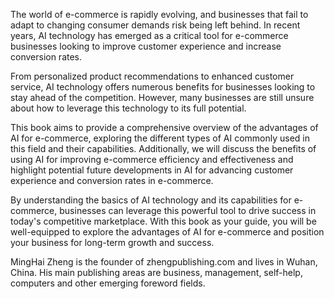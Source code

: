 
The world of e-commerce is rapidly evolving, and businesses that fail to adapt to changing consumer demands risk being left behind. In recent years, AI technology has emerged as a critical tool for e-commerce businesses looking to improve customer experience and increase conversion rates.

From personalized product recommendations to enhanced customer service, AI technology offers numerous benefits for businesses looking to stay ahead of the competition. However, many businesses are still unsure about how to leverage this technology to its full potential.

This book aims to provide a comprehensive overview of the advantages of AI for e-commerce, exploring the different types of AI commonly used in this field and their capabilities. Additionally, we will discuss the benefits of using AI for improving e-commerce efficiency and effectiveness and highlight potential future developments in AI for advancing customer experience and conversion rates in e-commerce.

By understanding the basics of AI technology and its capabilities for e-commerce, businesses can leverage this powerful tool to drive success in today's competitive marketplace. With this book as your guide, you will be well-equipped to explore the advantages of AI for e-commerce and position your business for long-term growth and success.

MingHai Zheng is the founder of zhengpublishing.com and lives in Wuhan, China. His main publishing areas are business, management, self-help, computers and other emerging foreword fields.
